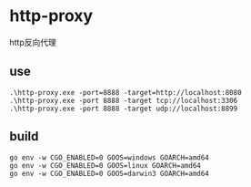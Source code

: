 # http-proxy
http反向代理

## use
```shell
.\http-proxy.exe -port=8888 -target=http://localhost:8080
.\http-proxy.exe -port 8888 -target tcp://localhost:3306
.\http-proxy.exe -port 8888 -target udp://localhost:8899
```


## build
```shell
go env -w CGO_ENABLED=0 GOOS=windows GOARCH=amd64
go env -w CGO_ENABLED=0 GOOS=linux GOARCH=amd64
go env -w CGO_ENABLED=0 GOOS=darwin3 GOARCH=amd64

```